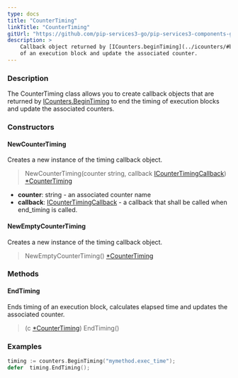 ```yaml
---
type: docs
title: "CounterTiming"
linkTitle: "CounterTiming"
gitUrl: "https://github.com/pip-services3-go/pip-services3-components-go"
description: >
    Callback object returned by [ICounters.beginTiming](../icounters/#begintiming) to end the timing
    of an execution block and update the associated counter.
---
```


### Description

The CounterTiming class allows you to create callback objects that are returned by [ICounters.BeginTiming](../icounters/#begintiming) to end the timing of execution blocks and update the associated counters.

### Constructors

#### NewCounterTiming
Creates a new instance of the timing callback object.

> NewCounterTiming(counter string, callback [ICounterTimingCallback](../icounter_timing_callback)) [*CounterTiming]()

- **counter**: string - an associated counter name
- **callback**: [ICounterTimingCallback](../icounter_timing_callback) - a callback that shall be called when end_timing is called.

#### NewEmptyCounterTiming
Creates a new instance of the timing callback object.

> NewEmptyCounterTiming() [*CounterTiming]() 


### Methods

#### EndTiming
Ends timing of an execution block, calculates elapsed time and updates the associated counter.

> (c [*CounterTiming]()) EndTiming()

### Examples

```go
timing := counters.BeginTiming("mymethod.exec_time");
defer  timing.EndTiming();
```
